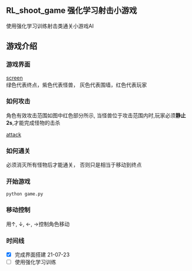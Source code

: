 RL_shoot_game 强化学习射击小游戏
--

使用强化学习训练射击类通关小游戏AI  

## 游戏介绍   

### 游戏界面  
[screen](./img/screen.png)  
绿色代表终点，紫色代表怪兽， 灰色代表围墙，红色代表玩家  

### 如何攻击  
角色有效攻击范围如图中红色部分所示, 当怪兽位于攻击范围内时,玩家必须**静止2s**,才能完成怪物的击杀  

[attack](./img/attack.png)

### 如何通关  
必须消灭所有怪物后才能通关， 否则只是相当于移动到终点

### 开始游戏  
```
python game.py  
```

### 移动控制
用↑, ↓, ←, →控制角色移动  


###  时间线
- [x] 完成界面搭建 21-07-23   
- [ ] 使用强化学习训练
